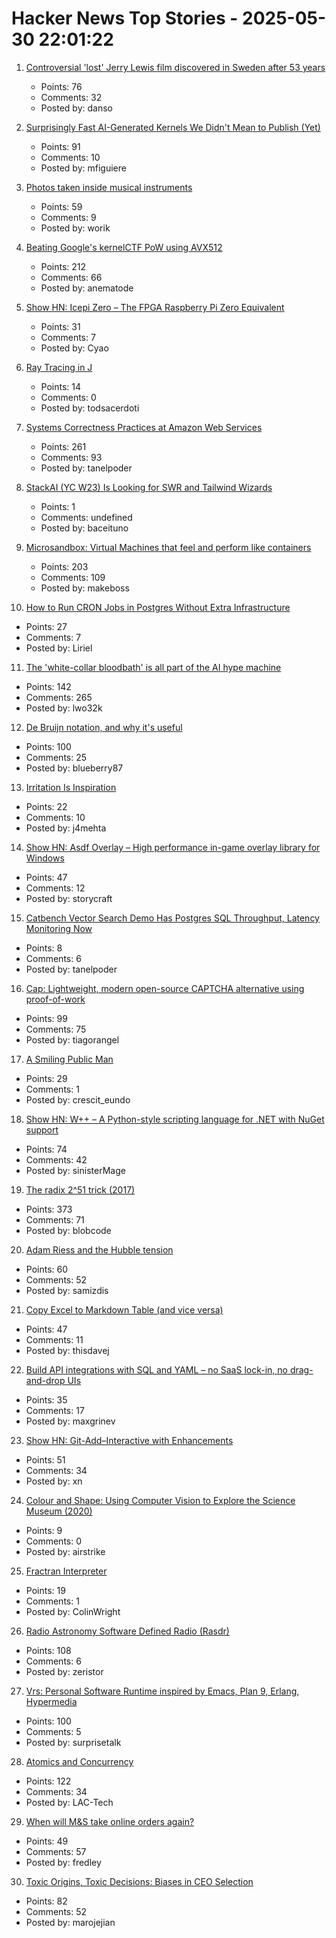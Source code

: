 # Hacker News Top Stories - 2025-05-30 22:01:22

1. [Controversial 'lost' Jerry Lewis film discovered in Sweden after 53 years](https://www.thenationalnews.com/arts-culture/film-tv/2025/05/29/jerry-lewis-day-the-clown-cried-discovered/)
   - Points: 76
   - Comments: 32
   - Posted by: danso

2. [Surprisingly Fast AI-Generated Kernels We Didn't Mean to Publish (Yet)](https://crfm.stanford.edu/2025/05/28/fast-kernels.html)
   - Points: 91
   - Comments: 10
   - Posted by: mfiguiere

3. [Photos taken inside musical instruments](https://www.dpreview.com/photography/5400934096/probe-lenses-and-focus-stacking-the-secrets-to-incredible-photos-taken-inside-instruments)
   - Points: 59
   - Comments: 9
   - Posted by: worik

4. [Beating Google's kernelCTF PoW using AVX512](https://anemato.de/blog/kctf-vdf)
   - Points: 212
   - Comments: 66
   - Posted by: anematode

5. [Show HN: Icepi Zero – The FPGA Raspberry Pi Zero Equivalent](https://github.com/cheyao/icepi-zero)
   - Points: 31
   - Comments: 7
   - Posted by: Cyao

6. [Ray Tracing in J](https://idle.nprescott.com/2020/ray-tracing-in-j.html)
   - Points: 14
   - Comments: 0
   - Posted by: todsacerdoti

7. [Systems Correctness Practices at Amazon Web Services](https://cacm.acm.org/practice/systems-correctness-practices-at-amazon-web-services/)
   - Points: 261
   - Comments: 93
   - Posted by: tanelpoder

8. [StackAI (YC W23) Is Looking for SWR and Tailwind Wizards](https://www.ycombinator.com/companies/stackai/jobs/C1rOopy-frontend-engineer)
   - Points: 1
   - Comments: undefined
   - Posted by: baceituno

9. [Microsandbox: Virtual Machines that feel and perform like containers](https://github.com/microsandbox/microsandbox)
   - Points: 203
   - Comments: 109
   - Posted by: makeboss

10. [How to Run CRON Jobs in Postgres Without Extra Infrastructure](https://wasp.sh/blog/2025/05/28/how-to-run-cron-jobs-in-postgress-without-extra-infrastructure)
   - Points: 27
   - Comments: 7
   - Posted by: Liriel

11. [The 'white-collar bloodbath' is all part of the AI hype machine](https://www.cnn.com/2025/05/30/business/anthropic-amodei-ai-jobs-nightcap)
   - Points: 142
   - Comments: 265
   - Posted by: lwo32k

12. [De Bruijn notation, and why it's useful](https://blueberrywren.dev/blog/debruijn-explanation/)
   - Points: 100
   - Comments: 25
   - Posted by: blueberry87

13. [Irritation Is Inspiration](https://www.jeetmehta.com/posts/irritation)
   - Points: 22
   - Comments: 10
   - Posted by: j4mehta

14. [Show HN: Asdf Overlay – High performance in-game overlay library for Windows](https://github.com/storycraft/asdf-overlay)
   - Points: 47
   - Comments: 12
   - Posted by: storycraft

15. [Catbench Vector Search Demo Has Postgres SQL Throughput, Latency Monitoring Now](https://tanelpoder.com/posts/catbench-vector-search-query-throughput-latency-monitoring/)
   - Points: 8
   - Comments: 6
   - Posted by: tanelpoder

16. [Cap: Lightweight, modern open-source CAPTCHA alternative using proof-of-work](https://capjs.js.org/)
   - Points: 99
   - Comments: 75
   - Posted by: tiagorangel

17. [A Smiling Public Man](https://salmagundi.skidmore.edu/articles/1407-a-smiling-public-man)
   - Points: 29
   - Comments: 1
   - Posted by: crescit_eundo

18. [Show HN: W++ – A Python-style scripting language for .NET with NuGet support](https://github.com/sinisterMage/WPlusPlus)
   - Points: 74
   - Comments: 42
   - Posted by: sinisterMage

19. [The radix 2^51 trick (2017)](https://www.chosenplaintext.ca/articles/radix-2-51-trick.html)
   - Points: 373
   - Comments: 71
   - Posted by: blobcode

20. [Adam Riess and the Hubble tension](https://www.theatlantic.com/science/archive/2025/05/adam-riess-hubble-tension/682980/)
   - Points: 60
   - Comments: 52
   - Posted by: samizdis

21. [Copy Excel to Markdown Table (and vice versa)](https://thisdavej.com/copy-table-in-excel-and-paste-as-a-markdown-table/)
   - Points: 47
   - Comments: 11
   - Posted by: thisdavej

22. [Build API integrations with SQL and YAML – no SaaS lock-in, no drag-and-drop UIs](https://github.com/paloaltodatabases/sequor)
   - Points: 35
   - Comments: 17
   - Posted by: maxgrinev

23. [Show HN: Git-Add–Interactive with Enhancements](https://github.com/cwarden/git-add-interactive)
   - Points: 51
   - Comments: 34
   - Posted by: xn

24. [Colour and Shape: Using Computer Vision to Explore the Science Museum (2020)](https://lab.sciencemuseum.org.uk/colour-shape-using-computer-vision-to-explore-the-science-museum-c4b4f1cbd72c)
   - Points: 9
   - Comments: 0
   - Posted by: airstrike

25. [Fractran Interpreter](https://tjwei.github.io/Fractran/)
   - Points: 19
   - Comments: 1
   - Posted by: ColinWright

26. [Radio Astronomy Software Defined Radio (Rasdr)](https://radio-astronomy.org/rasdr)
   - Points: 108
   - Comments: 6
   - Posted by: zeristor

27. [Vrs: Personal Software Runtime inspired by Emacs, Plan 9, Erlang, Hypermedia](https://github.com/leoshimo/vrs)
   - Points: 100
   - Comments: 5
   - Posted by: surprisetalk

28. [Atomics and Concurrency](https://redixhumayun.github.io/systems/2024/01/03/atomics-and-concurrency.html)
   - Points: 122
   - Comments: 34
   - Posted by: LAC-Tech

29. [When will M&S take online orders again?](https://moneyweek.com/personal-finance/marks-and-spencer-online-order-problems)
   - Points: 49
   - Comments: 57
   - Posted by: fredley

30. [Toxic Origins, Toxic Decisions: Biases in CEO Selection](https://papers.ssrn.com/sol3/papers.cfm?abstract_id=5270031)
   - Points: 82
   - Comments: 52
   - Posted by: marojejian


